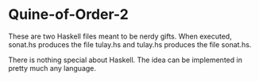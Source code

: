 # Quine-of-Order-2

These are two Haskell files meant to be nerdy gifts.
When executed, sonat.hs produces the file tulay.hs and
tulay.hs produces the file sonat.hs.

There is nothing special about Haskell. The idea can be
implemented in pretty much any language.